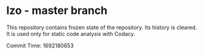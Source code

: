 # lzo - master branch

This repository contains frozen state of the repository.
Its history is cleared. It is used only for static code
analysis with Codacy.

Commit Time: 1692180653